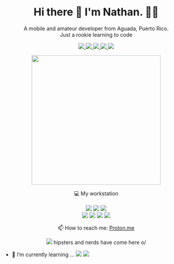 <h1 align='center'>
  Hi there 👋 I'm Nathan. 👨‍💻
</h1>
<p align='center'>
  A mobile and amateur developer from Aguada, Puerto Rico. <BR>
  Just a rookie learning to code
</p>
<p align='center'>
  <a href="https://www.linkedin.com/in/EdwinMendezJr/"><img src="https://img.shields.io/badge/linkedin-blue?style=for-the-badge&logo=linkedin&logoColor=white" /> 
  <a href="https://discord.gg/swNqsnrT"><img src="https://img.shields.io/badge/Discord-5865F2?style=for-the-badge&logo=discord&logoColor=white" />
  <a href="https://www.twitch.tv/dismalshadowx42"><img src="https://img.shields.io/badge/Twitch-9146FF?style=for-the-badge&logo=twitch&logoColor=white" />
  <a href="https://steamcommunity.com/id/dismalshadow/"><img src="https://img.shields.io/badge/Steam-000000?style=for-the-badge&logo=steam&logoColor=white" />
    <a herf=""><img src="https://img.shields.io/badge/Twitter-1DA1F2?style=for-the-badge&logo=twitter&logoColor=white" />
    </a> 
</p>
<p align='center'>
  <a href="#"><img src="https://github-readme-stats.vercel.app/api?username=DismalShadowX42&show_icons=true&count_private=true&theme=dark" width="350"></a>
</p>

<p align='center'>
  💻 My workstation<br/><br/>
  <img src="https://img.shields.io/badge/windows 11-blue?style=for-the-badge&logo=windows&logoColor=white" />
  <img src="https://img.shields.io/badge/AMD-Ryzen_5_5600G-red?style=for-the-badge&logo=amd&logoColor=white" />
  <img src="https://img.shields.io/badge/RAM-16GB-blue?style=for-the-badge&logoColor=white" /><br/>
  <img src="https://img.shields.io/badge/OpenWrt-00B5E2?style=for-the-badge&logo=OpenWrt&logoColor=white" />
  <img src="https://img.shields.io/badge/Linux-FCC624?style=for-the-badge&logo=linux&logoColor=black" />
  <img src="https://img.shields.io/badge/Tails%20-56347C?&style=for-the-badge&logo=tails&logoColor=white" />
  <img src="https://img.shields.io/static/v1?style=for-the-badge&message=Qubes+OS&color=3874D8&logo=Qubes+OS&logoColor=FFFFFF&label=" />
</p>
<p align='center'>
  📫 How to reach me: <a href='mailto:DismalShadow@proton.me'>Proton.me</a>
</p>
<p align='center'>
  <a href="#"><img src="https://badges.pufler.dev/visits/DismalShadowX42/DismalShadowX42"></a> hipsters and nerds have come here o/
</p>
    
<!--
**DismalShadowX42/DismalShadowX42** is a ✨ _special_ ✨ repository because its `README.md` (this file) appears on your GitHub profile.

Here are some ideas to get you started:

- 🔭 I’m currently working on ... Discord Bot
-->
- 🌱 I’m currently learning ... <img src="https://img.shields.io/badge/JavaScript-323330?style=for-the-badge&logo=javascript&logoColor=F7DF1E" />
                                 <img src="https://img.shields.io/badge/HTML5-E34F26?style=for-the-badge&logo=html5&logoColor=white" />
<!--    
- 👯 I’m looking to collaborate on ...
- 🤔 I’m looking for help with ...
- 💬 Ask me about ...
- 📫 How to reach me: ...
- 😄 Pronouns: ...
- ⚡ Fun fact: ...
-->
